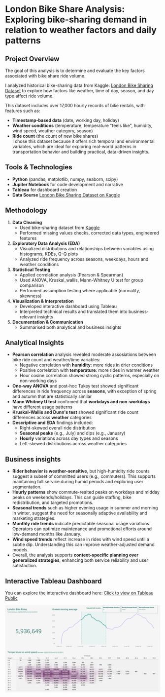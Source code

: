 # London Bike Share Analysis: Exploring bike-sharing demand in relation to weather factors and daily patterns

## Project Overview  
The goal of this analysis is to determine and evaluate the key factors associated with bike share ride volume.  
  
I analyzed historical bike-sharing data from Kaggle: [London Bike Sharing Dataset](https://www.kaggle.com/datasets/hmavrodiev/london-bike-sharing-dataset) to explore how factors like weather, time of day, season, and day type affect ride volume.

This dataset includes over 17,000 hourly records of bike rentals, with features such as:
- **Timestamp-based data** (date, working day, holiday)
- **Weather conditions** (temperature, temperature "feels like", humidity, wind speed, weather category, season)
- **Ride count** (the count of new bike shares)  
I chose this dataset because it offers rich temporal and environmental variables, which are ideal for exploring real-world patterns in transportation behavior and building practical, data-driven insights.

## Tools & Technologies
- **Python** (pandas, matplotlib, numpy, seaborn, scipy)
- **Jupiter Notebook** for code development and narrative
- **Tableau** for dashboard creation
- **Data Sourse** [London Bike Sharing Dataset on Kaggle](https://www.kaggle.com/datasets/hmavrodiev/london-bike-sharing-dataset)

## Methodology
1. **Data Cleaning**
   - Used bike-sharing dataset from [Kaggle](https://www.kaggle.com/datasets/hmavrodiev/london-bike-sharing-dataset)
   - Performed missing values checks, corrected data types, engineered features
2. **Exploratory Data Analysis (EDA)**
   - Visualized distributions and relationships between variables using histograms, KDEs, Q-Q plots
   - Analyzed ride frequency across seasons, weekdays, hours and weather conditions
4. **Statistical Testing**
   - Applied correlation analysis (Pearson & Spearman)
   - Used ANOVA, Kruskal_wallis, Mann-Whitney U test for group comparison
   - Performed assumption testing where applicable (normality, skewness)
6. **Visualization & Interpretation**
   - Developed interactive dashboard using Tableau
   - Interpreted technical results and translated them into business-relevant insights
8. **Documentation & Communication**
   - Summarised both analytical and business insights

## Analytical Insights
- **Pearson correlation** analysis revealed moderate assosiations between bike ride count and weather/time variables:
  - Negative correlation with **humidity**: more rides in drier conditions
  - Positive correlation with **temperature**: more rides in warmer weather
  - Hour cosine correlation showed strong cyclic patterns, especially on non-working days
- **One-way ANOVA** and post-hoc Tukey test showed significant differences in ride frequency across **seasons**, with exception of spring and autumn that are statistically similar
- **Mann Whitney U test** confirmed that **workdays and non-workdays** have different usage patterns
- **Kruskal-Wallis and Dunn's test** showed significant ride count differences across **weather** categories
- **Descriptive and EDA** findings included:
  - Right-skewed overall ride distribution
  - **Seasonal peaks** (e.g., July) and dips (e.g., January)
  - **Hourly** variations across day types and seasons
  - Left-skewed distributions across weather categories

## Business insights
- **Rider behavior is weather-sensitive**, but high-humidity ride counts suggest a subset of committed users (e.g., commuters). This supports maintaining full service during humid periods and exploring user segmentation.
- **Hourly patterns** show commute-realted peaks on workdays and midday peaks on weekends/holidays. This can guide staffing, bike redistribution, and targeted promotions.
- **Seasonal trends** such as higher evening usage in summer and morning in winter, suggest the need for seasonally adaptive availability and marketing strategies.
- **Monthly ride trends** indicate predictable seasonal usage variations. Operators can optimize maintenance and promotional efforts around low-demand months like January.
- **Wind speed trends** reflect increase in rides with wind speed until a subtle dip. Understanding this can improve weather-adjusted demand models.
- Overall, the analysis supports **context-specific planning over generalized strategies**, enhancing both service reliability and user satisfaction.

## Interactive Tableau Dashboard
You can explore the interactive dashboard here:
[Click to view on Tableau Public](https://public.tableau.com/shared/WGZJJX8Z4?:display_count=n&:origin=viz_share_link)

![Dashboard Preview](images/dashboard_preview.png)
